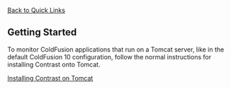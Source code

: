 <!--
title: "Installing on ColdFusion"
description: "ColdFusion installation process"
tags: "java agent installation coldfusion"
-->

[Back to Quick Links](user_javainstall.html#links)

## Getting Started
To monitor ColdFusion applications that run on a Tomcat server, like in the default ColdFusion 10 configuration, follow the normal instructions for installing Contrast onto Tomcat.

[Installing Contrast on Tomcat](user_javainstall.html#tomcat)
